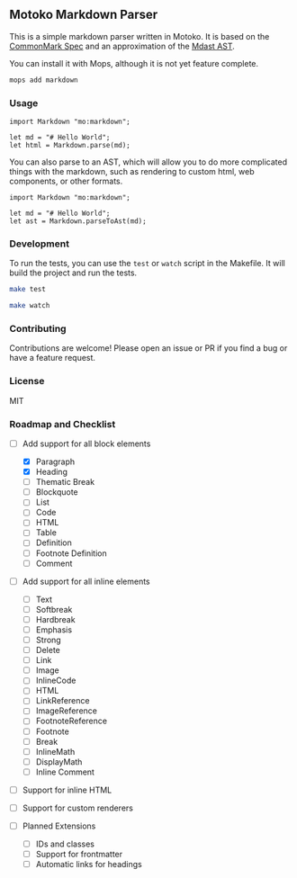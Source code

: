 ## Motoko Markdown Parser

This is a simple markdown parser written in Motoko. It is based on the [CommonMark Spec](https://spec.commonmark.org/0.29/) and an approximation of the [Mdast AST](https://github.com/syntax-tree/mdast).

You can install it with Mops, although it is not yet feature complete.

```bash
mops add markdown
```

### Usage

```motoko
import Markdown "mo:markdown";

let md = "# Hello World";
let html = Markdown.parse(md);
```

You can also parse to an AST, which will allow you to do more complicated things with the markdown, such as rendering to custom html, web components, or other formats.

```motoko
import Markdown "mo:markdown";

let md = "# Hello World";
let ast = Markdown.parseToAst(md);
```

### Development

To run the tests, you can use the `test` or `watch` script in the Makefile. It will build the project and run the tests.

```bash
make test
```

```bash
make watch
```

### Contributing

Contributions are welcome! Please open an issue or PR if you find a bug or have a feature request.

### License

MIT

### Roadmap and Checklist

- [ ] Add support for all block elements

  - [x] Paragraph
  - [x] Heading
  - [ ] Thematic Break
  - [ ] Blockquote
  - [ ] List
  - [ ] Code
  - [ ] HTML
  - [ ] Table
  - [ ] Definition
  - [ ] Footnote Definition
  - [ ] Comment

- [ ] Add support for all inline elements

  - [ ] Text
  - [ ] Softbreak
  - [ ] Hardbreak
  - [ ] Emphasis
  - [ ] Strong
  - [ ] Delete
  - [ ] Link
  - [ ] Image
  - [ ] InlineCode
  - [ ] HTML
  - [ ] LinkReference
  - [ ] ImageReference
  - [ ] FootnoteReference
  - [ ] Footnote
  - [ ] Break
  - [ ] InlineMath
  - [ ] DisplayMath
  - [ ] Inline Comment

- [ ] Support for inline HTML

- [ ] Support for custom renderers

- [ ] Planned Extensions
  - [ ] IDs and classes
  - [ ] Support for frontmatter
  - [ ] Automatic links for headings
